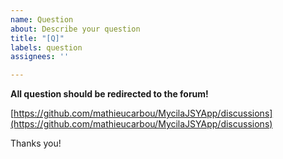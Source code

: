 ```yaml
---
name: Question
about: Describe your question
title: "[Q]"
labels: question
assignees: ''

---
```


**All question should be redirected to the forum!**

[https://github.com/mathieucarbou/MycilaJSYApp/discussions](https://github.com/mathieucarbou/MycilaJSYApp/discussions)

Thanks you!
